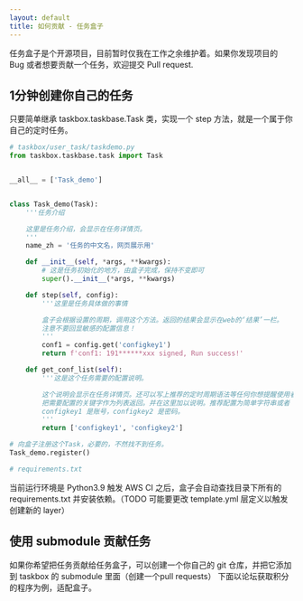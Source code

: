 ```yaml
---
layout: default
title: 如何贡献 - 任务盒子
---
```


任务盒子是个开源项目，目前暂时仅我在工作之余维护着。如果你发现项目的 Bug 或者想要贡献一个任务，欢迎提交 Pull request.


## 1分钟创建你自己的任务

只要简单继承 taskbox.taskbase.Task 类，实现一个 step 方法，就是一个属于你自己的定时任务。

```python
# taskbox/user_task/taskdemo.py
from taskbox.taskbase.task import Task


__all__ = ['Task_demo']


class Task_demo(Task):
    '''任务介绍

    这里是任务介绍，会显示在任务详情页。
    '''
    name_zh = '任务的中文名，网页展示用'

    def __init__(self, *args, **kwargs):
        # 这是任务初始化的地方，由盒子完成，保持不变即可
        super().__init__(*args, **kwargs)

    def step(self, config):
        '''这里是任务具体做的事情

        盒子会根据设置的周期，调用这个方法。返回的结果会显示在web的‘结果’一栏。
        注意不要回显敏感的配置信息！
        '''
        conf1 = config.get('configkey1')
        return f'conf1: 191******xxx signed, Run success!'

    def get_conf_list(self):
        '''这是这个任务需要的配置说明。

        这个说明会显示在任务详情页。还可以写上推荐的定时周期语法等任何你想提醒使用者的话。
        把需要配置的关键字作为列表返回。并在这里加以说明。推荐配置为简单字符串或者
        configkey1 是账号，configkey2 是密码。
        '''
        return ['configkey1', 'configkey2']

# 向盒子注册这个Task，必要的，不然找不到任务。
Task_demo.register()

# requirements.txt

```

当前运行环境是 Python3.9
触发 AWS CI 之后，盒子会自动查找目录下所有的 requirements.txt 并安装依赖。（TODO 可能要更改 template.yml 层定义以触发创建新的 layer）

## 使用 submodule 贡献任务

如果你希望把任务贡献给任务盒子，可以创建一个你自己的 git 仓库，并把它添加到 taskbox 的 submodule 里面（创建一个pull requests）
下面以论坛获取积分的程序为例，适配盒子。


